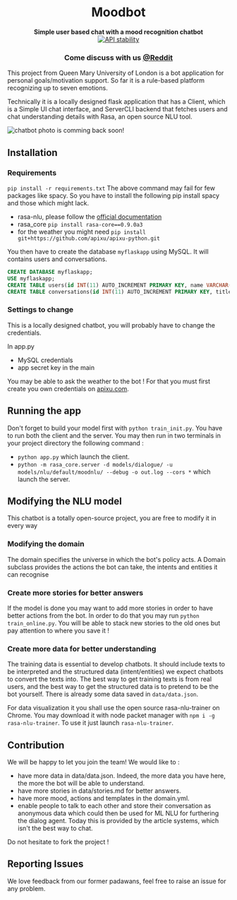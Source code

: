 <h1 align="center">Moodbot</h1> 
<div align="center">
  <strong>Simple user based chat with a mood recognition chatbot</strong>
</div>


<div align="center">
  <!-- Stability -->
  <a href="https://nodejs.org/api/documentation.html#documentation_stability_index">
    <img src="https://img.shields.io/badge/stability-experimental-orange.svg?style=flat-square"
      alt="API stability" />
  </a>
  <!-- Build Status 
  <a href="https://travis-ci.org/choojs/choo">
    <img src="https://img.shields.io/travis/choojs/choo/master.svg?style=flat-square"
      alt="Build Status" />
  </a>-->
  <!-- Test Coverage 
  <a href="https://codecov.io/github/choojs/choo">
    <img src="https://img.shields.io/codecov/c/github/choojs/choo/master.svg?style=flat-square"
      alt="Test Coverage" />
  </a>-->
  <!-- Downloads 
  <a href="https://npmjs.org/package/choo">
    <img src="https://img.shields.io/npm/dt/choo.svg?style=flat-square"
      alt="Downloads" />
  </a>-->
  <!-- Standard 
  <a href="https://standardjs.com">
    <img src="https://img.shields.io/badge/code%20style-standard-brightgreen.svg?style=flat-square"
      alt="Standard" />
  </a>-->
</div>

<div align="center">
  <h3>
	<!--
    <a href="https://choo.io">
      Website
    </a>
    <span> | </span>
    <a href="https://github.com/choojs/choo-handbook">
      Handbook
    </a>
    <span> | </span>
    <a href="https://github.com/YerkoPalma/awesome-choo">
      Ecosystem
    </a>
    <span> | </span>-->
    <!-- <a href="https://github.com/trainyard/choo-cli"> -->
    <!--   CLI -->
    <!-- </a> -->
    <!-- <span> | </span> -->
	<!--
    <a href="https://github.com/choojs/choo/blob/master/.github/CONTRIBUTING.md">
      Contributing
    </a>
    <span> | </span>-->
	Come discuss with us 
    <a href="https://www.reddit.com/r/Moodbot/">
      @Reddit
    </a>
	<!--
    <span> | </span>
    <a href="https://webchat.freenode.net/?channels=choo">
      Chat
    </a>-->
  </h3>
</div>


This project from Queen Mary University of London is a bot application for personal goals/motivation support. So far it is a rule-based platform recognizing up to seven emotions.

Technically it is a locally designed flask application that has a Client, which is a Simple UI chat interface, and ServerCLI backend that fetches users and chat understanding details with Rasa, an open source NLU tool.

![chatbot photo is comming back soon!](https://i.stack.imgur.com/sAtgy.png)

<h2> Installation </h2>

<h3> Requirements</h3>

`pip install -r requirements.txt` The above command may fail for few packages like spacy. So you have to install the following pip install spacy and those which might lack.

 - rasa-nlu, please follow the [official documentation](https://nlu.rasa.com/tutorial.html)
 - rasa_core `pip install rasa-core==0.9.0a3`
 - for the weather you might need `pip install git+https://github.com/apixu/apixu-python.git`

You then have to create the database `myflaskapp` using MySQL. It will contains users and conversations.

```SQL
CREATE DATABASE myflaskapp;
USE myflaskapp;
CREATE TABLE users(id INT(11) AUTO_INCREMENT PRIMARY KEY, name VARCHAR(100), username VARCHAR(100), password VARCHAR(100), register_date TIMESTAMP DEFAULT CURRENT_TIMESTAMP);
CREATE TABLE conversations(id INT(11) AUTO_INCREMENT PRIMARY KEY, title VARCHAR(255), author VARCHAR(100), body TEXT, create_date TIMESTAMP DEFAULT CURRENT_TIMESTAMP);
```

<h3> Settings to change</h3>

This is a locally designed chatbot, you will probably have to change the credentials.

In app.py
 - MySQL credentials 
 - app secret key in the main

You may be able to ask the weather to the bot ! For that you must first create you own credentials on [apixu.com](https://www.apixu.com/).


<h2> Running the app </h2>

Don't forget to build your model first with `python train_init.py`.
You have to run both the client and the server.
You may then run in two terminals in your project directory the following command :

 - `python app.py` which launch the client.
 - `python -m rasa_core.server -d models/dialogue/ -u models/nlu/default/moodnlu/ --debug -o out.log --cors *` which launch the server.

<h2> Modifying the NLU model </h2>

This chatbot is a totally open-source project, you are free to modify it in every way

<h3>Modifying the domain</h3>

The domain specifies the universe in which the bot's policy acts.
A Domain subclass provides the actions the bot can take, the intents and entities it can recognise

<h3>Create more stories for better answers</h3>

If the model is done you may want to add more stories in order to have better actions from the bot. In order to do that you may run `python train_online.py`.
You will be able to stack new stories to the old ones but pay attention to where you save it !

<h3>Create more data for better understanding </h3>

The training data is essential to develop chatbots. It should include texts to be interpreted and the structured data (intent/entities) we expect chatbots to convert the texts into. The best way to get training texts is from real users, and the best way to get the structured data is to pretend to be the bot yourself. There is already some data saved in `data/data.json`.

For data visualization it you shall use the open source rasa-nlu-trainer on Chrome.
You may download it with node packet manager with `npm i -g rasa-nlu-trainer`.
To use it just launch `rasa-nlu-trainer`.

<h2> Contribution </h2>

We will be happy to let you join the team! We would like to :

 - have more data in data/data.json. Indeed, the more data you have here, the more the bot will be able to understand.
 - have more stories in data/stories.md for better answers.
 - have more mood, actions and templates in the domain.yml.
 - enable people to talk to each other and store their conversation as anonymous data which could then be used for ML NLU for furthering the dialog agent. Today this is provided by the article systems, which isn't the best way to chat.

Do not hesitate to fork the project !

<h2> Reporting Issues</h2>

We love feedback from our former padawans, feel free to raise an issue for any problem. 

